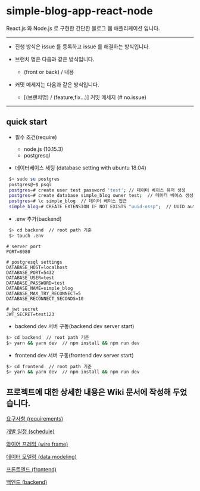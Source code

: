# simple-blog-app-react-node

React.js 와 Node.js 로 구현한 간단한 블로그 웹 애플리케이션 입니다.

---

- 진행 방식은 issue 를 등록하고 issue 를 해결하는 방식입니다.
- 브랜치 명은 다음과 같은 방식입니다.
  - (front or back) / 내용
- 커밋 메세지는 다음과 같은 방식입니다.

  - [(브랜치명) / (feature,fix...)] 커밋 메세지 (# no.issue)

---

## quick start

- 필수 조건(require)

  - node.js (10.15.3)
  - postgresql

- 데이터베이스 세팅 (database setting with ubuntu 18.04)
```bash
 $> sudo su postgres
 postgres@~$ psql
 postgres=# create user test password 'test'; // 데이터 베이스 유저 생성
 postgres=# create database simple_blog owner test;  // 데이터 베이스 생성
 postgres=# \c simple_blog  // 데이터 베이스 접근
 simple_blog=# CREATE EXTENSION IF NOT EXISTS "uuid-ossp";  // UUID auto generate 위한 세팅
```

- .env 추가(backend)

```bash
 $> cd backend  // root path 기준 
 $> touch .env
```

```
# server port
PORT=8080

# postgresql settings
DATABASE_HOST=localhost
DATABASE_PORT=5432
DATABASE_USER=test
DATABASE_PASSWORD=test
DATABASE_NAME=simple_blog
DATABASE_MAX_TRY_RECONNECT=5
DATABASE_RECONNECT_SECONDS=10

# jwt secret
JWT_SECRET=test123

```

- backend dev 서버 구동(backend dev server start)
```bash
$> cd backend  // root path 기준 
$> yarn && yarn dev  // npm install && npm run dev
```

- frontend dev 서버 구동(frontend dev server start)
```bash
$> cd frontend  // root path 기준 
$> yarn && yarn dev  // npm install && npm run dev
```

## 프로젝트에 대한 상세한 내용은 Wiki 문서에 작성해 두었습니다.

[요구사항 (requirements)](<https://github.com/sc372/simple-blog-app-react-node/wiki/%EC%9A%94%EA%B5%AC%EC%82%AC%ED%95%AD-(requirements)>)

[개발 일정 (schedule)](<https://github.com/sc372/simple-blog-app-react-node/wiki/%EA%B0%9C%EB%B0%9C-%EC%9D%BC%EC%A0%95-(schedule)>)

[와이어 프레임 (wire frame)](<https://github.com/sc372/simple-blog-app-react-node/wiki/%EC%99%80%EC%9D%B4%EC%96%B4-%ED%94%84%EB%A0%88%EC%9E%84-(wire-frame)>)

[데이터 모델링 (data modeling)](<https://github.com/sc372/simple-blog-app-react-node/wiki/%EB%8D%B0%EC%9D%B4%ED%84%B0-%EB%AA%A8%EB%8D%B8%EB%A7%81-(data-modeling)>)

[프론트엔드 (frontend)](<https://github.com/sc372/simple-blog-app-react-node/wiki/%ED%94%84%EB%A1%A0%ED%8A%B8%EC%97%94%EB%93%9C-(frontend)>)

[백엔드 (backend)](<https://github.com/sc372/simple-blog-app-react-node/wiki/%EB%B0%B1%EC%97%94%EB%93%9C-(backend)>)
